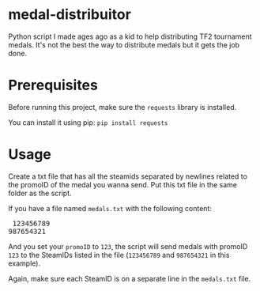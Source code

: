 # medal-distribuitor
Python script I made ages ago as a kid to help distributing TF2 tournament medals.
It's not the best the way to distribute medals but it gets the job done. 

# Prerequisites
Before running this project, make sure the `requests` library is installed.

You can install it using pip: `pip install requests`

# Usage
Create a txt file that has all the steamids separated by newlines related to the promoID of the medal you wanna send. Put this txt file in the same folder as the script.

If you have a file named `medals.txt` with the following content:
<pre> 123456789
987654321 </pre>
And you set your `promoID` to `123`, the script will send medals with promoID `123` to the SteamIDs listed in the file (`123456789` and `987654321` in this example).

Again, make sure each SteamID is on a separate line in the `medals.txt` file.
